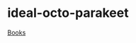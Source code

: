 # ideal-octo-parakeet

[Books](http://htmlpreview.github.io/?https://github.com/volonbolon/ideal-octo-parakeet/blob/master/links.html)

